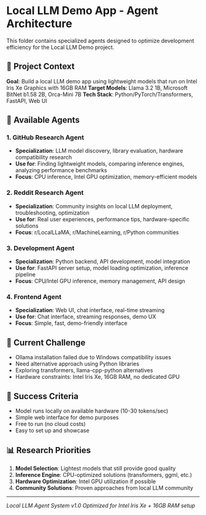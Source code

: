 # Local LLM Demo App - Agent Architecture

This folder contains specialized agents designed to optimize development efficiency for the Local LLM Demo project.

## 🎯 Project Context
**Goal**: Build a local LLM demo app using lightweight models that run on Intel Iris Xe Graphics with 16GB RAM
**Target Models**: Llama 3.2 1B, Microsoft BitNet b1.58 2B, Orca-Mini 7B
**Tech Stack**: Python/PyTorch/Transformers, FastAPI, Web UI

## 🤖 Available Agents

### 1. GitHub Research Agent
- **Specialization**: LLM model discovery, library evaluation, hardware compatibility research
- **Use for**: Finding lightweight models, comparing inference engines, analyzing performance benchmarks
- **Focus**: CPU inference, Intel GPU optimization, memory-efficient models

### 2. Reddit Research Agent  
- **Specialization**: Community insights on local LLM deployment, troubleshooting, optimization
- **Use for**: Real user experiences, performance tips, hardware-specific solutions
- **Focus**: r/LocalLLaMA, r/MachineLearning, r/Python communities

### 3. Development Agent
- **Specialization**: Python backend, API development, model integration
- **Use for**: FastAPI server setup, model loading optimization, inference pipeline
- **Focus**: CPU/Intel GPU inference, memory management, API design

### 4. Frontend Agent
- **Specialization**: Web UI, chat interface, real-time streaming
- **Use for**: Chat interface, streaming responses, demo UX
- **Focus**: Simple, fast, demo-friendly interface

## 🔧 Current Challenge
- Ollama installation failed due to Windows compatibility issues
- Need alternative approach using Python libraries
- Exploring transformers, llama-cpp-python alternatives
- Hardware constraints: Intel Iris Xe, 16GB RAM, no dedicated GPU

## 🎯 Success Criteria
- Model runs locally on available hardware (10-30 tokens/sec)
- Simple web interface for demo purposes  
- Free to run (no cloud costs)
- Easy to set up and showcase

## 📊 Research Priorities
1. **Model Selection**: Lightest models that still provide good quality
2. **Inference Engine**: CPU-optimized solutions (transformers, ggml, etc.)
3. **Hardware Optimization**: Intel GPU utilization if possible
4. **Community Solutions**: Proven approaches from local LLM community

---

*Local LLM Agent System v1.0*
*Optimized for Intel Iris Xe + 16GB RAM setup*